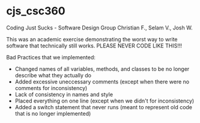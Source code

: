 # cjs_csc360
Coding Just Sucks - Software Design Group
Christian F., Selam V., Josh W.

This was an academic exercise demonstrating the worst way to write software that technically still works. PLEASE NEVER CODE LIKE THIS!!!

Bad Practices that we implemented:
- Changed names of all variables, methods, and classes to be no longer describe what they actually do
- Added excessive uneccessary comments (except when there were no comments for inconsistency)
- Lack of consistency in names and style
- Placed everything on one line (except when we didn't for inconsistency)
- Added a switch statement that never runs (meant to represent old code that is no longer implemented)
